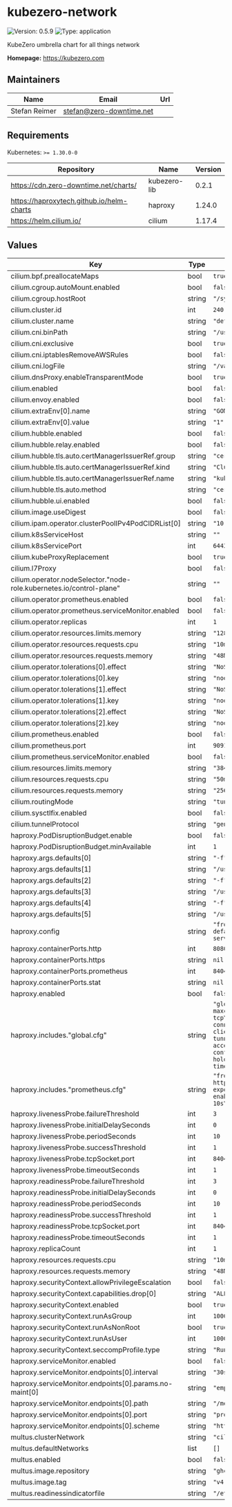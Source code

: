 # kubezero-network

![Version: 0.5.9](https://img.shields.io/badge/Version-0.5.9-informational?style=flat-square) ![Type: application](https://img.shields.io/badge/Type-application-informational?style=flat-square)

KubeZero umbrella chart for all things network

**Homepage:** <https://kubezero.com>

## Maintainers

| Name | Email | Url |
| ---- | ------ | --- |
| Stefan Reimer | <stefan@zero-downtime.net> |  |

## Requirements

Kubernetes: `>= 1.30.0-0`

| Repository | Name | Version |
|------------|------|---------|
| https://cdn.zero-downtime.net/charts/ | kubezero-lib | 0.2.1 |
| https://haproxytech.github.io/helm-charts | haproxy | 1.24.0 |
| https://helm.cilium.io/ | cilium | 1.17.4 |

## Values

| Key | Type | Default | Description |
|-----|------|---------|-------------|
| cilium.bpf.preallocateMaps | bool | `true` |  |
| cilium.cgroup.autoMount.enabled | bool | `false` |  |
| cilium.cgroup.hostRoot | string | `"/sys/fs/cgroup"` |  |
| cilium.cluster.id | int | `240` |  |
| cilium.cluster.name | string | `"default"` |  |
| cilium.cni.binPath | string | `"/usr/libexec/cni"` |  |
| cilium.cni.exclusive | bool | `true` |  |
| cilium.cni.iptablesRemoveAWSRules | bool | `false` |  |
| cilium.cni.logFile | string | `"/var/log/cilium-cni.log"` |  |
| cilium.dnsProxy.enableTransparentMode | bool | `true` |  |
| cilium.enabled | bool | `false` |  |
| cilium.envoy.enabled | bool | `false` |  |
| cilium.extraEnv[0].name | string | `"GOMAXPROCS"` |  |
| cilium.extraEnv[0].value | string | `"1"` |  |
| cilium.hubble.enabled | bool | `false` |  |
| cilium.hubble.relay.enabled | bool | `false` |  |
| cilium.hubble.tls.auto.certManagerIssuerRef.group | string | `"cert-manager.io"` |  |
| cilium.hubble.tls.auto.certManagerIssuerRef.kind | string | `"ClusterIssuer"` |  |
| cilium.hubble.tls.auto.certManagerIssuerRef.name | string | `"kubezero-local-ca-issuer"` |  |
| cilium.hubble.tls.auto.method | string | `"cert-manager"` |  |
| cilium.hubble.ui.enabled | bool | `false` |  |
| cilium.image.useDigest | bool | `false` |  |
| cilium.ipam.operator.clusterPoolIPv4PodCIDRList[0] | string | `"10.240.0.0/16"` |  |
| cilium.k8sServiceHost | string | `""` |  |
| cilium.k8sServicePort | int | `6443` |  |
| cilium.kubeProxyReplacement | bool | `true` |  |
| cilium.l7Proxy | bool | `false` |  |
| cilium.operator.nodeSelector."node-role.kubernetes.io/control-plane" | string | `""` |  |
| cilium.operator.prometheus.enabled | bool | `false` |  |
| cilium.operator.prometheus.serviceMonitor.enabled | bool | `false` |  |
| cilium.operator.replicas | int | `1` |  |
| cilium.operator.resources.limits.memory | string | `"128Mi"` |  |
| cilium.operator.resources.requests.cpu | string | `"10m"` |  |
| cilium.operator.resources.requests.memory | string | `"48Mi"` |  |
| cilium.operator.tolerations[0].effect | string | `"NoSchedule"` |  |
| cilium.operator.tolerations[0].key | string | `"node-role.kubernetes.io/control-plane"` |  |
| cilium.operator.tolerations[1].effect | string | `"NoSchedule"` |  |
| cilium.operator.tolerations[1].key | string | `"node.cilium.io/agent-not-ready"` |  |
| cilium.operator.tolerations[2].effect | string | `"NoSchedule"` |  |
| cilium.operator.tolerations[2].key | string | `"node.kubernetes.io/not-ready"` |  |
| cilium.prometheus.enabled | bool | `false` |  |
| cilium.prometheus.port | int | `9091` |  |
| cilium.prometheus.serviceMonitor.enabled | bool | `false` |  |
| cilium.resources.limits.memory | string | `"384Mi"` |  |
| cilium.resources.requests.cpu | string | `"50m"` |  |
| cilium.resources.requests.memory | string | `"256Mi"` |  |
| cilium.routingMode | string | `"tunnel"` |  |
| cilium.sysctlfix.enabled | bool | `false` |  |
| cilium.tunnelProtocol | string | `"geneve"` |  |
| haproxy.PodDisruptionBudget.enable | bool | `false` |  |
| haproxy.PodDisruptionBudget.minAvailable | int | `1` |  |
| haproxy.args.defaults[0] | string | `"-f"` |  |
| haproxy.args.defaults[1] | string | `"/usr/local/etc/haproxy/includes/global.cfg"` |  |
| haproxy.args.defaults[2] | string | `"-f"` |  |
| haproxy.args.defaults[3] | string | `"/usr/local/etc/haproxy/includes/prometheus.cfg"` |  |
| haproxy.args.defaults[4] | string | `"-f"` |  |
| haproxy.args.defaults[5] | string | `"/usr/local/etc/haproxy/haproxy.cfg"` |  |
| haproxy.config | string | `"frontend fe_main\n  bind :8080\n  default_backend be_main\n\nbackend be_main\n  server web1 10.0.0.1:8080 check\n"` |  |
| haproxy.containerPorts.http | int | `8080` |  |
| haproxy.containerPorts.https | string | `nil` |  |
| haproxy.containerPorts.prometheus | int | `8404` |  |
| haproxy.containerPorts.stat | string | `nil` |  |
| haproxy.enabled | bool | `false` |  |
| haproxy.includes."global.cfg" | string | `"global\n  log stdout format raw local0\n  maxconn 2048\n\ndefaults\n  log global\n  mode tcp\n  option http-server-close\n  timeout connect 10s\n  timeout client 30s\n  timeout client-fin 30s\n  timeout server 30s\n  timeout tunnel  1h\n\nresolvers coredns\n  accepted_payload_size 4096\n  parse-resolv-conf\n  hold valid    10s\n  hold other    10s\n  hold refused  10s\n  hold nx       10s\n  hold timeout  10s\n"` |  |
| haproxy.includes."prometheus.cfg" | string | `"frontend prometheus\n  bind *:8404\n  mode http\n  http-request use-service prometheus-exporter if { path /metrics }\n  no log\n  stats enable\n  stats uri /stats\n  stats refresh 10s\n  stats auth admin:letmein\n"` |  |
| haproxy.livenessProbe.failureThreshold | int | `3` |  |
| haproxy.livenessProbe.initialDelaySeconds | int | `0` |  |
| haproxy.livenessProbe.periodSeconds | int | `10` |  |
| haproxy.livenessProbe.successThreshold | int | `1` |  |
| haproxy.livenessProbe.tcpSocket.port | int | `8404` |  |
| haproxy.livenessProbe.timeoutSeconds | int | `1` |  |
| haproxy.readinessProbe.failureThreshold | int | `3` |  |
| haproxy.readinessProbe.initialDelaySeconds | int | `0` |  |
| haproxy.readinessProbe.periodSeconds | int | `10` |  |
| haproxy.readinessProbe.successThreshold | int | `1` |  |
| haproxy.readinessProbe.tcpSocket.port | int | `8404` |  |
| haproxy.readinessProbe.timeoutSeconds | int | `1` |  |
| haproxy.replicaCount | int | `1` |  |
| haproxy.resources.requests.cpu | string | `"10m"` |  |
| haproxy.resources.requests.memory | string | `"48Mi"` |  |
| haproxy.securityContext.allowPrivilegeEscalation | bool | `false` |  |
| haproxy.securityContext.capabilities.drop[0] | string | `"ALL"` |  |
| haproxy.securityContext.enabled | bool | `true` |  |
| haproxy.securityContext.runAsGroup | int | `1000` |  |
| haproxy.securityContext.runAsNonRoot | bool | `true` |  |
| haproxy.securityContext.runAsUser | int | `1000` |  |
| haproxy.securityContext.seccompProfile.type | string | `"RuntimeDefault"` |  |
| haproxy.serviceMonitor.enabled | bool | `false` |  |
| haproxy.serviceMonitor.endpoints[0].interval | string | `"30s"` |  |
| haproxy.serviceMonitor.endpoints[0].params.no-maint[0] | string | `"empty"` |  |
| haproxy.serviceMonitor.endpoints[0].path | string | `"/metrics"` |  |
| haproxy.serviceMonitor.endpoints[0].port | string | `"prometheus"` |  |
| haproxy.serviceMonitor.endpoints[0].scheme | string | `"http"` |  |
| multus.clusterNetwork | string | `"cilium"` |  |
| multus.defaultNetworks | list | `[]` |  |
| multus.enabled | bool | `false` |  |
| multus.image.repository | string | `"ghcr.io/k8snetworkplumbingwg/multus-cni"` |  |
| multus.image.tag | string | `"v4.2.0"` |  |
| multus.readinessindicatorfile | string | `"/etc/cni/net.d/05-cilium.conflist"` |  |
